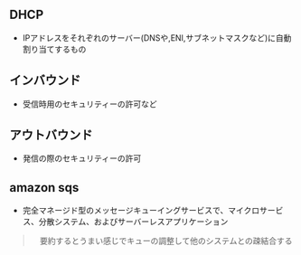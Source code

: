 ## DHCP
- IPアドレスをそれぞれのサーバー(DNSや,ENI,サブネットマスクなど)に自動割り当てするもの

## インバウンド
- 受信時用のセキュリティーの許可など
## アウトバウンド
- 発信の際のセキュリティーの許可

## amazon sqs
- 完全マネージド型のメッセージキューイングサービスで、マイクロサービス、分散システム、およびサーバーレスアプリケーション
 >　要約するとうまい感じでキューの調整して他のシステムとの疎結合する










